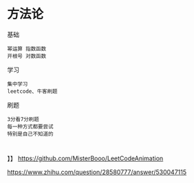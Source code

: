 



# 方法论

基础

    幂运算 指数函数
    开根号 对数函数
    
学习

    集中学习
    leetcode、牛客刷题
    
    
刷题

    3分看7分刷题
    每一种方式都要尝试
    特别是自己不知道的
        
#
】】
https://github.com/MisterBooo/LeetCodeAnimation

https://www.zhihu.com/question/28580777/answer/530047115           